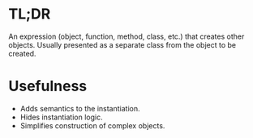# TL;DR

An expression (object, function, method, class, etc.) that creates other objects.
Usually presented as a separate class from the object to be created.

# Usefulness

- Adds semantics to the instantiation.
- Hides instantiation logic.
- Simplifies construction of complex objects.
